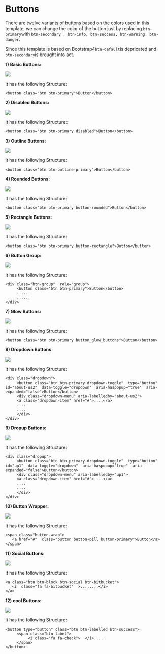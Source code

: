 # Buttons

There are twelve variants of buttons based on the colors used in this template, we can change the color of the button just by replacing `btn-primary`with `btn-secondary , btn-info, btn-success, btn-warning, btn-danger`.

Since this template is based on Bootstrap4`btn-default`is depricated and `btn-secondary`is brought into act.

**1\) Basic Buttons:**

![](../../../.gitbook/assets/amire1.png)

It has the following Structure:

```text
<button class="btn btn-primary">Button</button>
```

**2\) Disabled Buttons:**

![](../../../.gitbook/assets/admire2.png)

It has the following Structure::

```text
<button class="btn btn-primary disabled">Button</button>
```

**3\) Outline Buttons:**

![](../../../.gitbook/assets/admire3.png)

It has the following Structure:

```text
<button class="btn btn-outline-primary">Button</button>
```

**4\) Rounded Buttons:**

![](../../../.gitbook/assets/admire4.png)

It has the following Structure:

```text
<button class="btn btn-primary button-rounded">Button</button>
```

**5\) Rectangle Buttons:**

![](../../../.gitbook/assets/admire5.png)

It has the following Structure:

```text
<button class="btn btn-primary button-rectangle">Button</button>
```

**6\) Button Group:**

![](../../../.gitbook/assets/admire6.png)

It has the following Structure:

```text
<div class="btn-group"  role="group">
     <button class="btn btn-primary">Button</button>
     ......
     ......
</div>
```

**7\) Glow Buttons:**

![](../../../.gitbook/assets/admire7.png)

It has the following Structure:

```text
<button class="btn btn-primary button_glow_buttons">Button</button>
```

**8\) Dropdown Buttons:**

![](../../../.gitbook/assets/admire8.png)

It has the following Structure:

```text
<div class="dropdown">
     <button class="btn btn-primary dropdown-toggle"  type="button"  id="about-us2"  data-toggle="dropdown"  aria-haspopup="true"  aria-expanded="false">Button</button>
     <div class="dropdown-menu" aria-labelledby="about-us2">
     <a class="dropdown-item" href="#">....</a>
     ....
     ....
     </div>
</div>
```

**9\) Dropup Buttons:**

![](../../../.gitbook/assets/admire9.png)

It has the following Structure:

```text
<div class="dropup">
     <button class="btn btn-primary dropdown-toggle"  type="button"  id="up1"  data-toggle="dropdown"  aria-haspopup="true"  aria-expanded="false">Button</button>
     <div class="dropdown-menu" aria-labelledby="up1">
     <a class="dropdown-item" href="#">....</a>
     ....
     ....
     </div>
</div>
```

**10\) Button Wrapper:**

![](../../../.gitbook/assets/admire10.png)

It has the following Structure:

```text
<span class="button-wrap">
   <a href="#"  class="button button-pill button-primary">Button</a>
</span>
```

**11\) Social Buttons:**

![](../../../.gitbook/assets/admire11.png)

It has the following Structure:

```text
<a class="btn btn-block btn-social btn-bitbucket">
   <i  class="fa fa-bitbucket"  >........</i>
</a>
```

**12\) cool Buttons:**

![](../../../.gitbook/assets/admire12.png)

It has the following Structure:

```text
<button type="button" class="btn btn-labelled btn-success">
     <span class="btn-label">
          <i class="fa fa-check">  </i>....
     </span>
</button>
```

